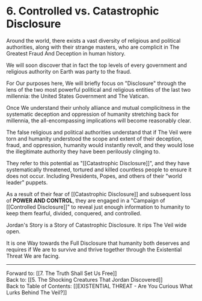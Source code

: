 # 6. Controlled vs. Catastrophic Disclosure

Around the world, there exists a vast diversity of religious and political authorities, along with their strange masters, who are complicit in The Greatest Fraud And Deception in human history. 

We will soon discover that in fact the top levels of every government and religious authority on Earth was party to the fraud. 

For Our purposes here, We will briefly focus on "Disclosure" through the lens of the two most powerful political and religious entities of the last two millennia: the United States Government and The Vatican. 

Once We understand their unholy alliance and mutual complicitness in the systematic deception and oppression of humanity stretching back for millennia, the all-encompassing implications will become reasonably clear. 

The false religious and political authorities understand that if The Veil were torn and humanity understood the scope and extent of their deception, fraud, and oppression, humanity would instantly revolt, and they would lose the illegitimate authority they have been perilously clinging to. 

They refer to this potential as "[[Catastrophic Disclosure]]", and they have systematically threatened, tortured and killed countless people to ensure it does not occur. Including Presidents, Popes, and others of their "world leader" puppets. 

As a result of their fear of [[Catastrophic Disclosure]] and subsequent loss of **POWER AND CONTROL**, they are engaged in a "Campaign of [[Controlled Disclosure]]" to reveal just enough information to humanity to keep them fearful, divided, conquered, and controlled. 

Jordan's Story is a Story of Catastrophic Disclosure. It rips The Veil wide open. 

It is one Way towards the Full Disclosure that humanity both deserves and requires if We are to survive and thrive together through the Existential Threat We are facing. 

____

Forward to: [[7. The Truth Shall Set Us Free]]        
Back to: [[5. The Shocking Creatures That Jordan Discovered]]  
Back to Table of Contents: [[EXISTENTIAL THREAT - Are You Curious What Lurks Behind The Veil?]]      
